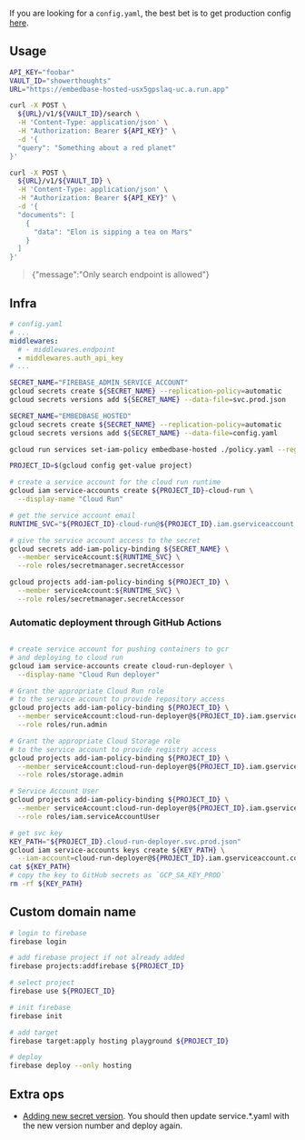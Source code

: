
If you are looking for a `config.yaml`, the best bet is to get production config [here](https://console.cloud.google.com/security/secret-manager/secret/EMBEDBASE_HOSTED/versions?project=embedbase).

## Usage

```bash
API_KEY="foobar"
VAULT_ID="showerthoughts"
URL="https://embedbase-hosted-usx5gpslaq-uc.a.run.app"

curl -X POST \
  ${URL}/v1/${VAULT_ID}/search \
  -H 'Content-Type: application/json' \
  -H "Authorization: Bearer ${API_KEY}" \
  -d '{
  "query": "Something about a red planet"
}'
```

```bash
curl -X POST \
  ${URL}/v1/${VAULT_ID} \
  -H 'Content-Type: application/json' \
  -H "Authorization: Bearer ${API_KEY}" \
  -d '{
  "documents": [
    {
      "data": "Elon is sipping a tea on Mars"
    }
  ]
}'
```

>{"message":"Only search endpoint is allowed"}



## Infra

```yaml
# config.yaml
# ...
middlewares:
  # - middlewares.endpoint
  - middlewares.auth_api_key
# ...
```

```bash
SECRET_NAME="FIREBASE_ADMIN_SERVICE_ACCOUNT"
gcloud secrets create ${SECRET_NAME} --replication-policy=automatic
gcloud secrets versions add ${SECRET_NAME} --data-file=svc.prod.json
```

```bash
SECRET_NAME="EMBEDBASE_HOSTED"
gcloud secrets create ${SECRET_NAME} --replication-policy=automatic
gcloud secrets versions add ${SECRET_NAME} --data-file=config.yaml
```

```bash
gcloud run services set-iam-policy embedbase-hosted ./policy.yaml --region us-central1
```


```bash
PROJECT_ID=$(gcloud config get-value project)

# create a service account for the cloud run runtime
gcloud iam service-accounts create ${PROJECT_ID}-cloud-run \
  --display-name "Cloud Run"

# get the service account email
RUNTIME_SVC="${PROJECT_ID}-cloud-run@${PROJECT_ID}.iam.gserviceaccount.com"

# give the service account access to the secret
gcloud secrets add-iam-policy-binding ${SECRET_NAME} \
  --member serviceAccount:${RUNTIME_SVC} \
  --role roles/secretmanager.secretAccessor

gcloud projects add-iam-policy-binding ${PROJECT_ID} \
  --member serviceAccount:${RUNTIME_SVC} \
  --role roles/secretmanager.secretAccessor

```

### Automatic deployment through GitHub Actions

```bash

# create service account for pushing containers to gcr
# and deploying to cloud run
gcloud iam service-accounts create cloud-run-deployer \
  --display-name "Cloud Run deployer"

# Grant the appropriate Cloud Run role
# to the service account to provide repository access
gcloud projects add-iam-policy-binding ${PROJECT_ID} \
  --member serviceAccount:cloud-run-deployer@${PROJECT_ID}.iam.gserviceaccount.com \
  --role roles/run.admin

# Grant the appropriate Cloud Storage role
# to the service account to provide registry access
gcloud projects add-iam-policy-binding ${PROJECT_ID} \
  --member serviceAccount:cloud-run-deployer@${PROJECT_ID}.iam.gserviceaccount.com \
  --role roles/storage.admin

# Service Account User
gcloud projects add-iam-policy-binding ${PROJECT_ID} \
  --member serviceAccount:cloud-run-deployer@${PROJECT_ID}.iam.gserviceaccount.com \
  --role roles/iam.serviceAccountUser

# get svc key
KEY_PATH="${PROJECT_ID}.cloud-run-deployer.svc.prod.json"
gcloud iam service-accounts keys create ${KEY_PATH} \
  --iam-account=cloud-run-deployer@${PROJECT_ID}.iam.gserviceaccount.com
cat ${KEY_PATH}
# copy the key to GitHub secrets as `GCP_SA_KEY_PROD`
rm -rf ${KEY_PATH}
```

## Custom domain name

```bash
# login to firebase
firebase login

# add firebase project if not already added
firebase projects:addfirebase ${PROJECT_ID}

# select project
firebase use ${PROJECT_ID}

# init firebase
firebase init

# add target
firebase target:apply hosting playground ${PROJECT_ID}

# deploy
firebase deploy --only hosting
```

## Extra ops

- [Adding new secret version](https://console.cloud.google.com/security/secret-manager/secret/EMBEDBASE_HOSTED/versions?project=embedbase). You should then update service.*.yaml with the new version number and deploy again.

